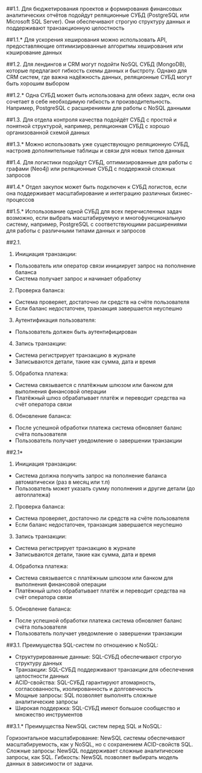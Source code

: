 ##1.1. Для бюджетирования проектов и формирования финансовых аналитических отчётов подойдут реляционные СУБД (PostgreSQL или Microsoft SQL Server). Они обеспечивают строгую структуру данных и поддерживают транзакционную целостность

##1.1.* Для ускорения хеширования можно использовать API, предоставляющие оптимизированные алгоритмы хеширования или кэширование данных

##1.2. Для лендингов и CRM могут подойти NoSQL СУБД (MongoDB), которые предлагают гибкость схемы данных и быстроту. Однако для CRM систем, где важна надёжность данных, реляционные СУБД могут быть хорошим выбором

##1.2.* Одна СУБД может быть использована для обеих задач, если она сочетает в себе необходимую гибкость и производительность. Например, PostgreSQL с расширениями для работы с NoSQL данными

##1.3. Для отдела контроля качества подойдёт СУБД с простой и понятной структурой, например, реляционная СУБД с хорошо организованной схемой данных

##1.3.* Можно использовать уже существующую реляционную СУБД, настроив дополнительные таблицы и связи для новых типов данных

##1.4. Для логистики подойдут СУБД, оптимизированные для работы с графами (Neo4j) или реляционные СУБД с поддержкой сложных запросов

##1.4.* Отдел закупок может быть подключен к СУБД логистов, если она поддерживает масштабирование и интеграцию различных бизнес-процессов

##1.5.* Использование одной СУБД для всех перечисленных задач возможно, если выбрать масштабируемую и многофункциональную систему, например, PostgreSQL с соответствующими расширениями для работы с различными типами данных и запросов


##2.1.

1. Инициация транзакции:
* Пользователь или оператор связи инициирует запрос на пополнение баланса
* Система получает запрос и начинает обработку
2. Проверка баланса:
* Система проверяет, достаточно ли средств на счёте пользователя
* Если баланс недостаточен, транзакция завершается неуспешно
3. Аутентификация пользователя:
* Пользователь должен быть аутентифицирован
4. Запись транзакции:
* Система регистрирует транзакцию в журнале
* Записываются детали, такие как сумма, дата и время
5. Обработка платежа:
* Система связывается с платёжным шлюзом или банком для выполнения финансовой операции
* Платёжный шлюз обрабатывает платёж и переводит средства на счёт оператора связи
6. Обновление баланса:
* После успешной обработки платежа система обновляет баланс счёта пользователя
* Пользователь получает уведомление о завершении транзакции

##2.1*
1. Инициация транзакции:
* Система должна получить запрос на пополнение баланса автоматически (раз в месяц или т.п)
* Пользователь может указать сумму пополнения и другие детали (до автоплатежа)
2. Проверка баланса:
* Система проверяет, достаточно ли средств на счёте пользователя
* Если баланс недостаточен, транзакция завершается неуспешно
3. Запись транзакции:
* Система регистрирует транзакцию в журнале
* Записываются детали, такие как сумма, дата и время
4. Обработка платежа:
* Система связывается с платёжным шлюзом или банком для выполнения финансовой операции
* Платёжный шлюз обрабатывает платёж и переводит средства на счёт оператора связи
5. Обновление баланса:
* После успешной обработки платежа система обновляет баланс счёта пользователя
* Пользователь получает уведомление о завершении транзакции

##3.1. Преимущества SQL-систем по отношению к NoSQL:

* Структурированные данные: SQL-СУБД обеспечивают строгую структуру данных
* Транзакции: SQL-СУБД поддерживают транзакции для обеспечения целостности данных
* ACID-свойства: SQL-СУБД гарантируют атомарность, согласованность, изолированность и долговечность
* Мощные запросы: SQL позволяет выполнять сложные аналитические запросы
* Широкая поддержка: SQL-СУБД имеют большое сообщество и множество инструментов

##3.1.* Преимущества NewSQL систем перед SQL и NoSQL:

Горизонтальное масштабирование: NewSQL системы обеспечивают масштабируемость, как у NoSQL, но с сохранением ACID-свойств SQL.
Сложные запросы: NewSQL поддерживает сложные аналитические запросы, как SQL.
Гибкость: NewSQL позволяет выбирать модель данных в зависимости от задачи.
